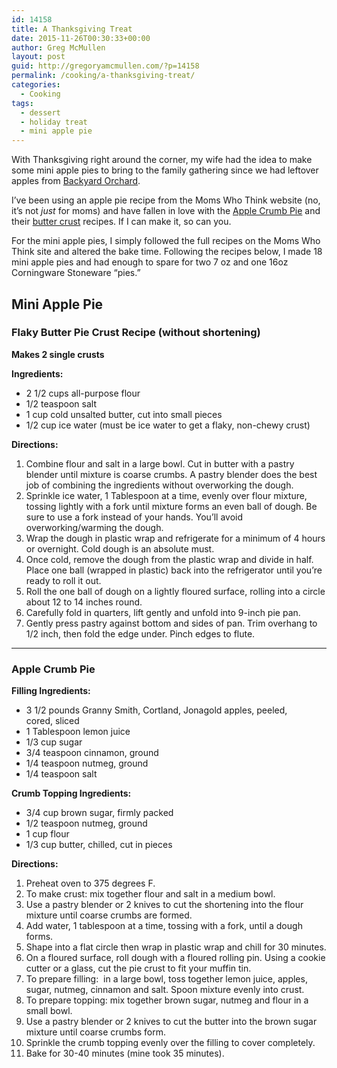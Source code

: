 ```yaml
---
id: 14158
title: A Thanksgiving Treat
date: 2015-11-26T00:30:33+00:00
author: Greg McMullen
layout: post
guid: http://gregoryamcmullen.com/?p=14158
permalink: /cooking/a-thanksgiving-treat/
categories:
  - Cooking
tags:
  - dessert
  - holiday treat
  - mini apple pie
---
```

With Thanksgiving right around the corner, my wife had the idea to make some mini apple pies to bring to the family gathering since we had leftover apples from [Backyard Orchard](https://www.facebook.com/BackyardOrchard/).

I&#8217;ve been using an apple pie recipe from the&nbsp;Moms Who Think website (no, it&#8217;s not&nbsp;_just_ for moms) and have fallen in love with the [Apple Crumb Pie](http://www.momswhothink.com/pie-recipes/apple-crumb-pie-recipe.html) and their [butter crust](http://www.momswhothink.com/pie-recipes/pie-crust-recipe.html) recipes. If I can make it, so can you.

For the mini apple pies, I simply followed the full recipes on the Moms Who Think site and altered the bake time. Following the recipes below, I made 18 mini apple pies and had enough to spare for two 7 oz and one 16oz Corningware Stoneware &#8220;pies.&#8221;

## Mini Apple Pie

### Flaky Butter Pie Crust Recipe (without shortening)

**Makes 2 single crusts**

**Ingredients:**

  * 2 1/2 cups all-purpose flour
  * 1/2 teaspoon salt
  * 1 cup cold unsalted butter, cut into small pieces
  * 1/2 cup ice water (must be ice water to get a flaky, non-chewy crust)

**Directions:**

  1. Combine flour and salt in a large bowl. Cut in butter with a pastry blender until mixture is coarse crumbs. A pastry blender does the best job of combining the ingredients without overworking the dough.
  2. Sprinkle ice water, 1 Tablespoon at a time, evenly over flour mixture, tossing lightly with a fork until mixture forms an even ball of dough. Be sure to use a fork instead of your hands. You&#8217;ll avoid overworking/warming the dough.
  3. Wrap the dough in plastic wrap and refrigerate for a minimum of 4 hours or overnight. Cold dough is an absolute must.
  4. Once cold, remove the dough from the plastic wrap and divide in half. Place one ball (wrapped in plastic) back into the refrigerator until you&#8217;re ready to roll it out.
  5. Roll the one ball of dough on a lightly floured surface, rolling into a circle about 12 to 14 inches round.
  6. Carefully fold in quarters, lift gently and unfold into 9-inch pie pan.
  7. Gently press pastry against bottom and sides of pan. Trim overhang to 1/2 inch, then fold the edge under. Pinch edges to flute.

---

### Apple Crumb Pie

**Filling Ingredients:**

  * 3&nbsp;1/2 pounds&nbsp;Granny Smith, Cortland, Jonagold&nbsp;apples, peeled, cored,&nbsp;sliced
  * 1 Tablespoon lemon juice
  * 1/3 cup sugar
  * 3/4 teaspoon cinnamon, ground
  * 1/4 teaspoon nutmeg, ground
  * 1/4 teaspoon salt

**Crumb Topping Ingredients:**

  * 3/4 cup brown sugar, firmly packed
  * 1/2&nbsp;teaspoon nutmeg, ground
  * 1&nbsp;cup flour
  * 1/3 cup butter, chilled, cut in pieces

**Directions:**

  1. Preheat oven to&nbsp;375 degrees F.
  2. To make crust: mix together flour and salt in a medium bowl.
  3. Use a pastry blender or 2 knives to cut the shortening into the flour mixture until coarse crumbs are formed.
  4. Add water, 1 tablespoon at a time, tossing with a fork, until a dough forms.
  5. Shape into a flat circle then wrap in plastic wrap and chill for 30 minutes.
  6. On a floured surface, roll dough with a floured rolling pin. Using a cookie cutter or a glass, cut the pie crust to fit your muffin tin.
  7. To prepare filling:&nbsp; in a large bowl, toss together lemon juice, apples, sugar,&nbsp;nutmeg, cinnamon and salt. Spoon mixture evenly into crust.
  8. To prepare topping: mix together brown sugar, nutmeg and flour in a small bowl.
  9. Use a pastry blender or 2 knives to cut the butter into the brown sugar mixture until coarse crumbs form.
 10. Sprinkle the crumb topping evenly over the&nbsp;filling to cover completely.
 11. Bake for 30-40 minutes (mine took 35 minutes).